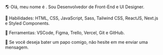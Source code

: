 🌎 Olá, meu nome é . Sou Desenvolvedor de Front-End e UI Designer.

🦄 Habilidades: HTML, CSS, JavaScript, Sass, Tailwind CSS, ReactJS, Next.js e Styled Components.

💼 Ferramentas: VSCode, Figma, Trello, Vercel, Git e GitHub.

💌 Se você deseja bater um papo comigo, não hesite em me enviar uma mensagem.

  
